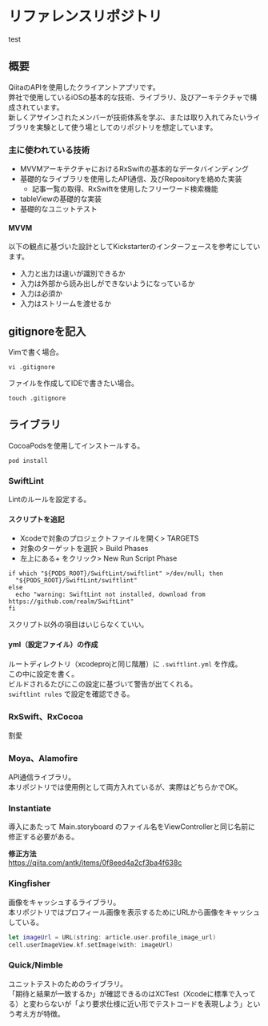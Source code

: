 # リファレンスリポジトリ

test

## 概要

QiitaのAPIを使用したクライアントアプリです。  
弊社で使用しているiOSの基本的な技術、ライブラリ、及びアーキテクチャで構成されています。  
新しくアサインされたメンバーが技術体系を学ぶ、または取り入れてみたいライブラリを実験として使う場としてのリポジトリを想定しています。  

### 主に使われている技術

- MVVMアーキテクチャにおけるRxSwiftの基本的なデータバインディング
- 基礎的なライブラリを使用したAPI通信、及びRepositoryを絡めた実装
  - 記事一覧の取得、RxSwiftを使用したフリーワード検索機能
- tableViewの基礎的な実装
- 基礎的なユニットテスト

#### MVVM

以下の観点に基づいた設計としてKickstarterのインターフェースを参考にしています。  

- 入力と出力は違いが識別できるか
- 入力は外部から読み出しができないようになっているか
- 入力は必須か
- 入力はストリームを渡せるか

## gitignoreを記入

Vimで書く場合。  

```
vi .gitignore
```

ファイルを作成してIDEで書きたい場合。  

```
touch .gitignore
```

## ライブラリ

CocoaPodsを使用してインストールする。  

```terminal
pod install
```

### SwiftLint

Lintのルールを設定する。

#### スクリプトを追記

- Xcodeで対象のプロジェクトファイルを開く> TARGETS
- 対象のターゲットを選択 > Build Phases
- 左上にある+ をクリック> New Run Script Phase

```
if which "${PODS_ROOT}/SwiftLint/swiftlint" >/dev/null; then
  "${PODS_ROOT}/SwiftLint/swiftlint"
else
  echo "warning: SwiftLint not installed, download from https://github.com/realm/SwiftLint"
fi
```

スクリプト以外の項目はいじらなくていい。  

#### yml（設定ファイル）の作成

ルートディレクトリ（xcodeprojと同じ階層）に `.swiftlint.yml` を作成。  
この中に設定を書く。  
ビルドされるたびにこの設定に基づいて警告が出てくれる。  
`swiftlint rules` で設定を確認できる。  

### RxSwift、RxCocoa

割愛

### Moya、Alamofire

API通信ライブラリ。  
本リポジトリでは使用例として両方入れているが、実際はどちらかでOK。  

### Instantiate

導入にあたって Main.storyboard のファイル名をViewControllerと同じ名前に修正する必要がある。  

**修正方法**  
<https://qiita.com/antk/items/0f8eed4a2cf3ba4f638c>

### Kingfisher

画像をキャッシュするライブラリ。  
本リポジトリではプロフィール画像を表示するためにURLから画像をキャッシュしている。  

```swift
let imageUrl = URL(string: article.user.profile_image_url)
cell.userImageView.kf.setImage(with: imageUrl)
```

### Quick/Nimble

ユニットテストのためのライブラリ。  
「期待と結果が一致するか」が確認できるのはXCTest（Xcodeに標準で入ってる）と変わらないが「より要求仕様に近い形でテストコードを表現しよう」という考え方が特徴。  

